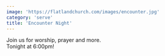 ```yaml
---
image: 'https://flatlandchurch.com/images/encounter.jpg'
category: 'serve'
title: 'Encounter Night'
---
```


Join us for worship, prayer and more.<br>
Tonight at 6:00pm!
